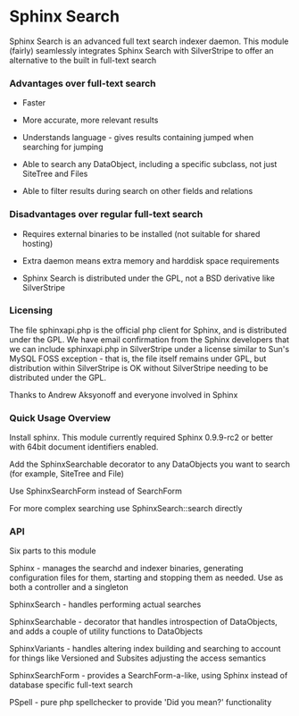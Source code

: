 # Sphinx Search

Sphinx Search is an advanced full text search indexer daemon. This module (fairly) seamlessly integrates Sphinx Search
with SilverStripe to offer an alternative to the built in full-text search

### Advantages over full-text search


*  Faster

*  More accurate, more relevant results

*  Understands language - gives results containing jumped when searching for jumping

*  Able to search any DataObject, including a specific subclass, not just SiteTree and Files

*  Able to filter results during search on other fields and relations

### Disadvantages over regular full-text search


*  Requires external binaries to be installed (not suitable for shared hosting)

*  Extra daemon means extra memory and harddisk space requirements

*  Sphinx Search is distributed under the GPL, not a BSD derivative like SilverStripe

### Licensing

The file sphinxapi.php is the official php client for Sphinx, and is distributed under the GPL. We have email
confirmation from the Sphinx developers that we can include sphinxapi.php in SilverStripe under a license similar to
Sun's MySQL FOSS exception - that is, the file itself remains under GPL, but distribution within SilverStripe is OK
without SilverStripe needing to be distributed under the GPL.  

Thanks to Andrew Aksyonoff and everyone involved in Sphinx

### Quick Usage Overview

Install sphinx. This module currently required Sphinx 0.9.9-rc2 or better with 64bit document identifiers enabled.

Add the SphinxSearchable decorator to any DataObjects you want to search (for example, SiteTree and File)

Use SphinxSearchForm instead of SearchForm

For more complex searching use SphinxSearch::search directly

### API

Six parts to this module

Sphinx - manages the searchd and indexer binaries, generating configuration files for them, starting and stopping them
as needed. Use as both a controller and a singleton

SphinxSearch - handles performing actual searches

SphinxSearchable - decorator that handles introspection of DataObjects, and adds a couple of utility functions to
DataObjects

SphinxVariants - handles altering index building and searching to account for things like Versioned and Subsites
adjusting the access semantics

SphinxSearchForm - provides a SearchForm-a-like, using Sphinx instead of database specific full-text search

PSpell - pure php spellchecker to provide 'Did you mean?' functionality

